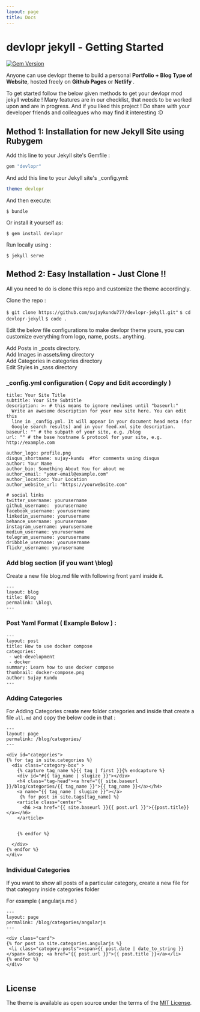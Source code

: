 ```yaml
---
layout: page
title: Docs
---
```


# devlopr jekyll - Getting Started

[![Gem Version](https://badge.fury.io/rb/devlopr.svg)](https://badge.fury.io/rb/devlopr)

Anyone can use devlopr theme to build a personal <strong>Portfolio + Blog Type of Website</strong>, hosted freely on <b>Github Pages</b> or <b>Netlify </b>. 

To get started follow the below given methods to get your devlopr mod jekyll website !
Many features are in our checklist, that needs to be worked upon and are in progress. And if you liked this project ! Do share with your developer friends and colleagues who may find it interesting :D 

## Method 1:  Installation for new Jekyll Site using Rubygem

Add this line to your Jekyll site's Gemfile :

```ruby
gem "devlopr"
```

And add this line to your Jekyll site's _config.yml:

```yaml
theme: devlopr
```

And then execute:

`$ bundle`

Or install it yourself as:

`$ gem install devlopr`

Run locally using :

`$ jekyll serve`
 

## Method 2: Easy Installation - Just Clone !!

All you need to do is clone this repo and customize the theme accordingly.

Clone the repo :

`$ git clone https://github.com/sujaykundu777/devlopr-jekyll.git"`
`$ cd devlopr-jekyll`
`$ code .`

Edit the below file configurations to make devlopr theme yours, you can customize everything from logo, name, posts.. anything. 

Add Posts in <highlight>_posts</highlight> directory. <br /> 
Add Images in <highlight>assets/img</highlight> directory <br />
Add Categories in <highlight>categories</highlight> directory  <br />
Edit Styles in <highlight>_sass</highlight> directory <br />

### _config.yml configuration  ( Copy and Edit accordingly )

```
title: Your Site Title
subtitle: Your Site Subtitle
description: >- # this means to ignore newlines until "baseurl:"
  Write an awesome description for your new site here. You can edit this
  line in _config.yml. It will appear in your document head meta (for
  Google search results) and in your feed.xml site description.
baseurl: "" # the subpath of your site, e.g. /blog
url: "" # the base hostname & protocol for your site, e.g. http://example.com

author_logo: profile.png
disqus_shortname: sujay-kundu  #for comments using disqus
author: Your Name
author_bio: Something About You for about me
author_email: "your-email@example.com"
author_location: Your Location
author_website_url: "https://yourwebsite.com"

# social links
twitter_username: yourusername
github_username:  yourusername
facebook_username: yourusername
linkedin_username: yourusername
behance_username: yourusername
instagram_username: yourusername
medium_username: yourusername 
telegram_username: yourusername
dribbble_username: yourusername 
flickr_username: yourusername
```

### Add blog section (if you want \blog)

Create a new file blog.md file with following front yaml inside it. 

```
---
layout: blog
title: Blog
permalink: \blog\
---
```

### Post Yaml Format  ( Example Below ) :

```
---
layout: post
title: How to use docker compose 
categories: 
 - web-development
 - docker
summary: Learn how to use docker compose 
thumbnail: docker-compose.png
author: Sujay Kundu
---
```

### Adding Categories 

For Adding Categories create new folder categories and inside that create a file `all.md` and copy the below code in that :

```
---
layout: page
permalink: /blog/categories/
---

<div id="categories">
{% for tag in site.categories %}
  <div class="category-box" >
    {% capture tag_name %}{{ tag | first }}{% endcapture %}
    <div id="#{{ tag_name | slugize }}"></div>
    <h4 class="tag-head"><a href="{{ site.baseurl }}/blog/categories/{{ tag_name }}">{{ tag_name }}</a></h4>
    <a name="{{ tag_name | slugize }}"></a>
     {% for post in site.tags[tag_name] %}
    <article class="center">
      <h6 ><a href="{{ site.baseurl }}{{ post.url }}">{{post.title}}</a></h6>
    </article>


    {% endfor %}
    
  </div>
{% endfor %}
</div>

```

### Individual Categories 

If you want to show all posts of a particular category, create a new file for that category inside categories folder

For example ( angularjs.md  )

```
---
layout: page
permalink: /blog/categories/angularjs
---
 
<div class="card">
{% for post in site.categories.angularjs %}
 <li class="category-posts"><span>{{ post.date | date_to_string }}</span> &nbsp; <a href="{{ post.url }}">{{ post.title }}</a></li>
{% endfor %}
</div>


```


## License

The theme is available as open source under the terms of the [MIT License](https://opensource.org/licenses/MIT).



